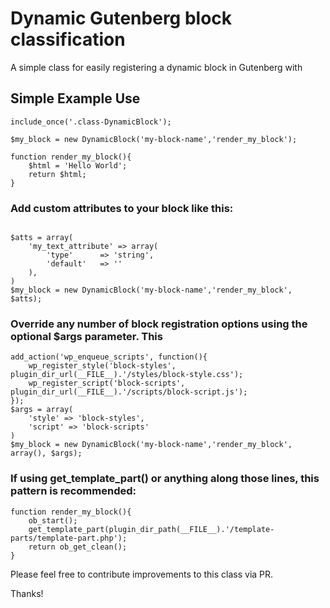 # Dynamic Gutenberg block classification

A simple class for easily registering a dynamic block in Gutenberg with

## Simple Example Use
```
include_once('.class-DynamicBlock');

$my_block = new DynamicBlock('my-block-name','render_my_block');

function render_my_block(){
    $html = 'Hello World';
    return $html;
}
```

### Add custom attributes to your block like this: 
```

$atts = array(
    'my_text_attribute' => array(
        'type'		=> 'string',
        'default'	=> ''
    ),
)
$my_block = new DynamicBlock('my-block-name','render_my_block', $atts);

```

### Override any number of block registration options using the optional $args parameter. This
```
add_action('wp_enqueue_scripts', function(){
    wp_register_style('block-styles', plugin_dir_url(__FILE__).'/styles/block-style.css');
    wp_register_script('block-scripts', plugin_dir_url(__FILE__).'/scripts/block-script.js');
});
$args = array(
    'style' => 'block-styles',
    'script' => 'block-scripts'
)
$my_block = new DynamicBlock('my-block-name','render_my_block', array(), $args);

```


### If using get_template_part() or anything along those lines, this pattern is recommended:
```
function render_my_block(){
    ob_start();
    get_template_part(plugin_dir_path(__FILE__).'/template-parts/template-part.php');
    return ob_get_clean();
}
```

Please feel free to contribute improvements to this class via PR.

Thanks!
